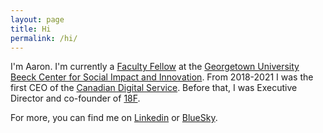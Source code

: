 ```yaml
---
layout: page
title: Hi
permalink: /hi/
---
```


I'm Aaron. 
I'm currently a [Faculty Fellow](https://beeckcenter.georgetown.edu/person/aaron-snow/) at the [Georgetown University Beeck Center for Social Impact and Innovation](https://beeckcenter.georgetown.edu). 
From 2018-2021 I was the first CEO of the [Canadian Digital Service](https://digital.canada.ca). 
Before that, I was Executive Director and co-founder of [18F](https://18f.gsa.gov). 

For more, you can find me on [Linkedin](https://linkedin.com/in/aaronsnow) or [BlueSky](https://bsky.app/profile/aaronsnow.net).
